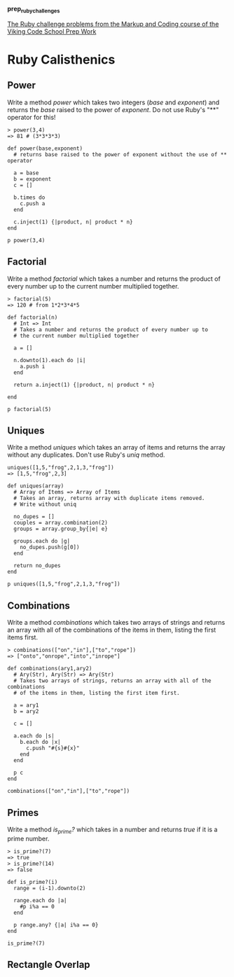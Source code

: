 **prep<sub>ruby</sub><sub>challenges</sub>**

[The Ruby challenge problems from the Markup and Coding course of the Viking Code School Prep Work](http://www.vikingcodeschool.com/web-markup-and-coding/level-up-your-ruby-judo)

# Ruby Calisthenics

## Power

Write a method *power* which takes two integers (*base* and *exponent*) and 
returns the *base* raised to the power of *exponent*. Do not use Ruby's "\*\*"
operator for this!

    > power(3,4)
    => 81 # (3*3*3*3)

    def power(base,exponent)
      # returns base raised to the power of exponent without the use of ** operator
    
      a = base
      b = exponent
      c = []
    
      b.times do
        c.push a
      end
    
      c.inject(1) {|product, n| product * n}
    end
    
    p power(3,4)

## Factorial

Write a method *factorial* which takes a number and returns the product of 
every number up to the current number multiplied together.

    > factorial(5)
    => 120 # from 1*2*3*4*5

    def factorial(n)
      # Int => Int
      # Takes a number and returns the product of every number up to 
      # the current number multiplied together
    
      a = []
    
      n.downto(1).each do |i|
        a.push i
      end
    
      return a.inject(1) {|product, n| product * n}
    
    end
    
    p factorial(5)

## Uniques

Write a method *uniques* which takes an array of items and returns the array
without any duplicates. Don't use Ruby's *uniq* method.

    uniques([1,5,"frog",2,1,3,"frog"])
    => [1,5,"frog",2,3]

    def uniques(array)
      # Array of Items => Array of Items
      # Takes an array, returns array with duplicate items removed.
      # Write without uniq
    
      no_dupes = []
      couples = array.combination(2)
      groups = array.group_by{|e| e}
    
      groups.each do |g|
        no_dupes.push(g[0])
      end
    
      return no_dupes
    end
    
    p uniques([1,5,"frog",2,1,3,"frog"])

## Combinations

Write a method *combinations* which takes two arrays of strings and returns
an array with all of the combinations of the items in them, listing the first
items first.

    > combinations(["on","in"],["to","rope"])
    => ["onto","onrope","into","inrope"]

    def combinations(ary1,ary2)
      # Ary(Str), Ary(Str) => Ary(Str)
      # Takes two arrays of strings, returns an array with all of the combinations
      # of the items in them, listing the first item first.
    
      a = ary1
      b = ary2
    
      c = []
    
      a.each do |s|
        b.each do |x|
          c.push "#{s}#{x}"
        end
      end
    
      p c
    end
    
    combinations(["on","in"],["to","rope"])

## Primes

Write a method *is<sub>prime</sub>?* which takes in a number and returns *true* if it 
is a prime number.

    > is_prime?(7)
    => true
    > is_prime?(14)
    => false

    def is_prime?(i)
      range = (i-1).downto(2)
    
      range.each do |a|
        #p i%a == 0
      end
    
      p range.any? {|a| i%a == 0}
    end
    
    is_prime?(7)

## Rectangle Overlap
